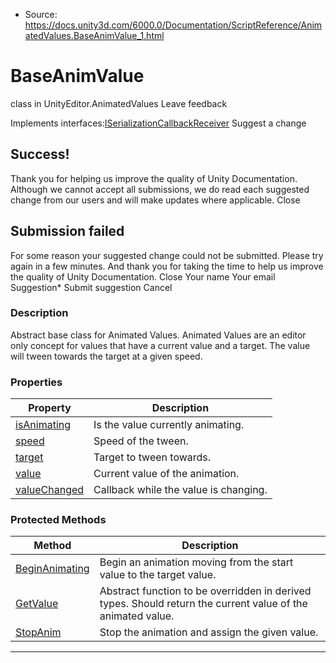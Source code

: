 * Source: https://docs.unity3d.com/6000.0/Documentation/ScriptReference/AnimatedValues.BaseAnimValue_1.html

# BaseAnimValue<T0>
class in UnityEditor.AnimatedValues
Leave feedback
  

Implements interfaces:[ISerializationCallbackReceiver](https://docs.unity3d.com/6000.0/Documentation/ScriptReference/ISerializationCallbackReceiver.html)
Suggest a change
## Success!
Thank you for helping us improve the quality of Unity Documentation. Although we cannot accept all submissions, we do read each suggested change from our users and will make updates where applicable.
Close
## Submission failed
For some reason your suggested change could not be submitted. Please <a>try again</a> in a few minutes. And thank you for taking the time to help us improve the quality of Unity Documentation.
Close
Your name Your email Suggestion* Submit suggestion
Cancel
### Description
Abstract base class for Animated Values.
Animated Values are an editor only concept for values that have a current value and a target. The value will tween towards the target at a given speed.
### Properties
Property | Description  
---|---  
[isAnimating](https://docs.unity3d.com/6000.0/Documentation/ScriptReference/AnimatedValues.BaseAnimValue_1-isAnimating.html) | Is the value currently animating.  
[speed](https://docs.unity3d.com/6000.0/Documentation/ScriptReference/AnimatedValues.BaseAnimValue_1-speed.html) | Speed of the tween.  
[target](https://docs.unity3d.com/6000.0/Documentation/ScriptReference/AnimatedValues.BaseAnimValue_1-target.html) | Target to tween towards.  
[value](https://docs.unity3d.com/6000.0/Documentation/ScriptReference/AnimatedValues.BaseAnimValue_1-value.html) | Current value of the animation.  
[valueChanged](https://docs.unity3d.com/6000.0/Documentation/ScriptReference/AnimatedValues.BaseAnimValue_1-valueChanged.html) | Callback while the value is changing.  
### Protected Methods
Method | Description  
---|---  
[BeginAnimating](https://docs.unity3d.com/6000.0/Documentation/ScriptReference/AnimatedValues.BaseAnimValue_1.BeginAnimating.html) | Begin an animation moving from the start value to the target value.  
[GetValue](https://docs.unity3d.com/6000.0/Documentation/ScriptReference/AnimatedValues.BaseAnimValue_1.GetValue.html) | Abstract function to be overridden in derived types. Should return the current value of the animated value.  
[StopAnim](https://docs.unity3d.com/6000.0/Documentation/ScriptReference/AnimatedValues.BaseAnimValue_1.StopAnim.html) | Stop the animation and assign the given value.  
* * *
